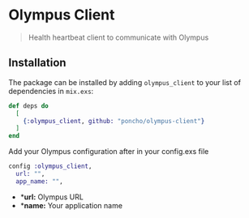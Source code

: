 # Olympus Client

> Health heartbeat client to communicate with Olympus

## Installation

The package can be installed by adding `olympus_client` to your list of dependencies in `mix.exs`:

```elixir
def deps do
  [
    {:olympus_client, github: "poncho/olympus-client"}
  ]
end
```

Add your Olympus configuration after in your config.exs file

```elixir
config :olympus_client,
  url: "",
  app_name: "",
```

- ***url:** Olympus URL
- ***name:** Your application name
